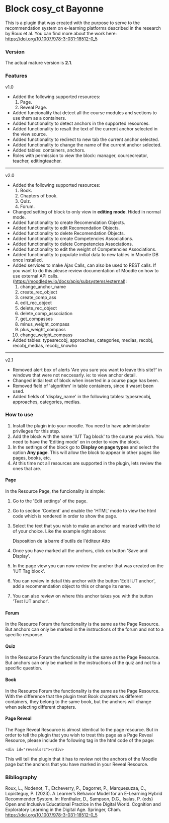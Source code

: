 # Block cosy_ct Bayonne 

This is a plugin that was created with the purpose to serve to the
recommendation system on e-learning platforms described in the research by Roux et al.
You can find more about the work here: https://doi.org/10.1007/978-3-031-18512-0_5

### Version

The actual mature version is **2.1**.

### Features

v1.0

- Added the following supported resources: 
  1. Page.
  2. Reveal Page.
- Added funcionality that detect all the course modules and sections to use them as a containers.
- Added functionality to detect anchors in the supported resources.
- Added functionality to resalt the text of the current anchor selected in the view source.
- Added functionality to redirect to new tab the current anchor selected.
- Added functionality to change the name of the current anchor selected.
- Added tables: containers, anchors.
- Roles with permission to view the block: manager, coursecreator, teacher, editingteacher.

---

v2.0

- Added the following supported resources: 
  1. Book.
  2. Chapters of book.
  3. Quiz.
  4. Forum.
- Changed setting of block to only view in **editing mode**. Hided in normal mode.
- Added functionality to create Recomendation Objects.
- Added functionality to edit Recomendation Objects.
- Added functionality to delete Recomendation Objects.
- Added functionality to create Competencies Associations.
- Added functionality to delete Competencies Associations.
- Added functionality to edit the weight of Competencies Associations.
- Added functionality to populate initial data to new tables in Moodle DB once installed.
- Added services to make Ajax Calls, can also be used to REST calls. If you want to do this please review documentation of Moodle on how to use external API calls. (https://moodledev.io/docs/apis/subsystems/external):
  1. change_anchor_name
  2. create_rec_object
  3. create_comp_ass
  4. edit_rec_object
  5. delete_rec_object
  6. delete_comp_association
  7. get_compasses
  8. minus_weight_compass
  9. plus_weight_compass
  10. change_weight_compass
- Added tables: typesrecobj, approaches, categories, medias, recobj, recobj_medias, recobj_knowho

---

v2.1
- Removed alert box of alerts 'Are you sure you want to leave this site?' in windows that were not neccesarly. ie: to view anchor detail.
- Changed initial text of block when inserted in a course page has been.
- Removed field of 'algorithm' in table containers, since it wasnt been used.
- Added fields of 'display_name' in the following tables: typesrecobj, approaches, categories, medias.

### How to use

1. Install the plugin into your moodle. You need to have administrator privileges for this step.
2. Add the block with the name 'IUT Tag block' to the course you wish. You need to have the 'Editing mode' on in order to view the block.
3. In the settings of the block go to **Display on page types** and select the option **Any page**. This will allow the block to appear in other pages like pages, books, etc.
4. At this time not all resources are supported in the plugin, lets review the ones that are.

#### Page

In the Resource Page, the funcionality is simple:
1. Go to the 'Edit settings' of the page.
2. Go to section 'Content' and enable the 'HTML' mode to view the html code which is rendered in order to show the page.
3. Select the text that you wish to make an anchor and marked with the id of your choice. Like the example right above:

    <span id="Disposition_de_la_barre_d'outils_de_l'éditeur_Atto">Disposition de la barre d'outils de l'éditeur Atto</span>

5. Once you have marked all the anchors, click on button 'Save and Display'.
6. In the page view you can now review the anchor that was created on the 'IUT Tag block'.
7. You can review in detail this anchor with the button 'Edit IUT anchor', add a recommendation object to this or change its name.
8. You can also review on where this anchor takes you with the button 'Test IUT anchor'.

#### Forum

In the Resource Forum the functionality is the same as the Page Resource.
But anchors can only be marked in the instructions of the forum and not to a specific response.

#### Quiz

In the Resource Forum the functionality is the same as the Page Resource.
But anchors can only be marked in the instructions of the quiz and not to a specific question.

#### Book

In the Resource Forum the functionality is the same as the Page Resource.
With the difference that the plugin treat Book chapters as different containers, they belong to the same book, but the anchors will change when selecting different chapters.

#### Page Reveal

The Page Reveal Resource is almost identical to the page resource. But in order to tell the plugin that you wish to treat this page as a Page Reveal Resource, please include the following tag in the html code of the page:

    <div id="revealsrc"></div>
    
This will tell the plugin that it has to review not the anchors of the Moodle page but the anchors that you have marked in your Reveal Resource.


### Bibliography

Roux, L., Nodenot, T., Etcheverry, P., Dagorret, P., Marquesuzaa, C., Lopisteguy, P. (2023). A Learner’s Behavior Model for an E-Learning Hybrid Recommender System. In: Ifenthaler, D., Sampson, D.G., Isaías, P. (eds) Open and Inclusive Educational Practice in the Digital World. Cognition and Exploratory Learning in the Digital Age. Springer, Cham. https://doi.org/10.1007/978-3-031-18512-0_5

